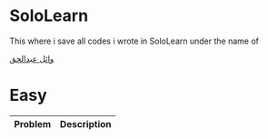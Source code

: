 # SoloLearn
This where i save all codes i wrote in SoloLearn under the name of

[وائل عبدالحق](https://www.sololearn.com/Profile/7286114/)


# Easy
Problem | Description
---- | ----
